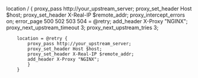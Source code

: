location / {
            proxy_pass http://your_upstream_server;
            proxy_set_header Host $host;
            proxy_set_header X-Real-IP $remote_addr;
            proxy_intercept_errors on;
            error_page 500 502 503 504 = @retry;
            add_header X-Proxy "NGINX";
                proxy_next_upstream_timeout 3;
            proxy_next_upstream_tries 3;

        location = @retry {
            proxy_pass http://your_upstream_server;
            proxy_set_header Host $host;
            proxy_set_header X-Real-IP $remote_addr;
            add_header X-Proxy "NGINX";
            }
        }